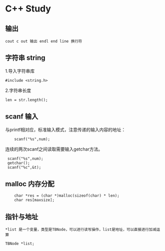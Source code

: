 # C++ Study

## 输出

```
cout c out 输出 endl end line 换行符
```

## 字符串 string

1.导入字符串库

```
#include <string.h>
```

2.字符串长度

```
len = str.length();
```

## scanf 输入

与printf相对应，标准输入模式，注意传递的输入内容的地址：

```
    scanf("%s",num);
```

连续的两次scanf之间读取需要输入getchar方法。

 ```
  scanf("%s",num);
  getchar();
  scanf("%c",&t);
 ```
 
## malloc 内存分配

```
    char *res = (char *)malloc(sizeof(char) * len);
    char res[maxsize];
``` 

## 指针与地址

```
*list 是一个变量，类型是TBNode，可以进行读写操作，list是地址，可以直接进行加减运算
```

```
TBNode *list;
```